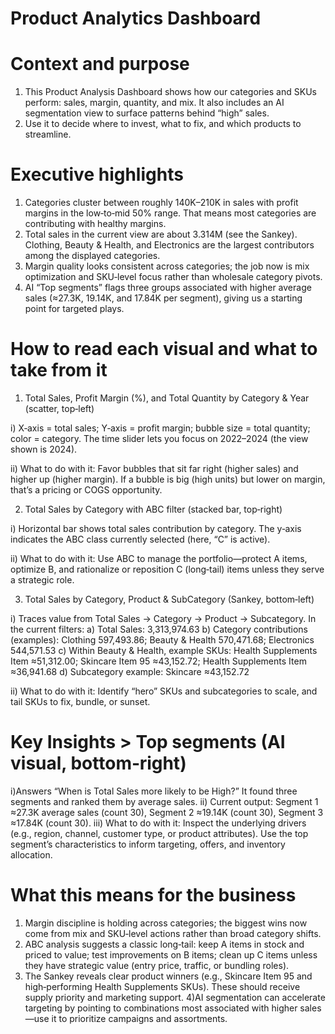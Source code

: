 # Product Analytics Dashboard

# Context and purpose

1) This Product Analysis Dashboard shows how our categories and SKUs perform: sales, margin, quantity, and mix. It also includes an AI segmentation view to surface patterns behind “high” sales.
2) Use it to decide where to invest, what to fix, and which products to streamline.

# Executive highlights

1) Categories cluster between roughly 140K–210K in sales with profit margins in the low‑to‑mid 50% range. That means most categories are contributing with healthy margins.
2) Total sales in the current view are about 3.314M (see the Sankey). Clothing, Beauty & Health, and Electronics are the largest contributors among the displayed categories.
3) Margin quality looks consistent across categories; the job now is mix optimization and SKU‑level focus rather than wholesale category pivots.
4) AI “Top segments” flags three groups associated with higher average sales (≈27.3K, 19.14K, and 17.84K per segment), giving us a starting point for targeted plays.

# How to read each visual and what to take from it

1) Total Sales, Profit Margin (%), and Total Quantity by Category & Year (scatter, top‑left)

  i) X‑axis = total sales; Y‑axis = profit margin; bubble size = total quantity; color = category. The time slider lets you focus on 2022–2024 (the view shown is 2024).
  
  ii) What to do with it: Favor bubbles that sit far right (higher sales) and higher up (higher margin). If a bubble is big (high units) but lower on margin, that’s a pricing or COGS opportunity.

2) Total Sales by Category with ABC filter (stacked bar, top‑right)

 i) Horizontal bar shows total sales contribution by category. The y‑axis indicates the ABC class currently selected (here, “C” is active).
 
 ii) What to do with it: Use ABC to manage the portfolio—protect A items, optimize B, and rationalize or reposition C (long‑tail) items unless they serve a strategic role.

3) Total Sales by Category, Product & SubCategory (Sankey, bottom‑left)

 i) Traces value from Total Sales → Category → Product → Subcategory. In the current filters:
    a) Total Sales: 3,313,974.63
    b) Category contributions (examples): Clothing 597,493.86; Beauty & Health 570,471.68; Electronics 544,571.53
    c) Within Beauty & Health, example SKUs: Health Supplements Item ≈51,312.00; Skincare Item 95 ≈43,152.72; Health Supplements Item ≈36,941.68
    d) Subcategory example: Skincare ≈43,152.72
    
ii) What to do with it: Identify “hero” SKUs and subcategories to scale, and tail SKUs to fix, bundle, or sunset.

# Key Insights > Top segments (AI visual, bottom‑right)

  i)Answers “When is Total Sales more likely to be High?” It found three segments and ranked them by average sales.
  ii) Current output: Segment 1 ≈27.3K average sales (count 30), Segment 2 ≈19.14K (count 30), Segment 3 ≈17.84K (count 30).
  iii) What to do with it: Inspect the underlying drivers (e.g., region, channel, customer type, or product attributes). Use the top segment’s characteristics to inform         targeting, offers, and inventory allocation.
  
# What this means for the business

1) Margin discipline is holding across categories; the biggest wins now come from mix and SKU‑level actions rather than broad category shifts.
2) ABC analysis suggests a classic long‑tail: keep A items in stock and priced to value; test improvements on B items; clean up C items unless they have strategic value (entry price, traffic, or bundling roles).
3) The Sankey reveals clear product winners (e.g., Skincare Item 95 and high‑performing Health Supplements SKUs). These should receive supply priority and marketing support.
4)AI segmentation can accelerate targeting by pointing to combinations most associated with higher sales—use it to prioritize campaigns and assortments.
